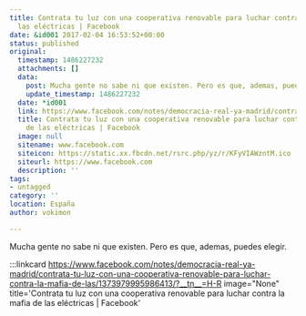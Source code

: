 ```yaml
---
title: Contrata tu luz con una cooperativa renovable para luchar contra la mafia de
  las eléctricas | Facebook
date: &id001 2017-02-04 16:53:52+00:00
status: published
original:
  timestamp: 1486227232
  attachments: []
  data:
    post: Mucha gente no sabe ni que existen. Pero es que, ademas, puedes elegir.
    update_timestamp: 1486227232
  date: *id001
  link: https://www.facebook.com/notes/democracia-real-ya-madrid/contrata-tu-luz-con-una-cooperativa-renovable-para-luchar-contra-la-mafia-de-las/1373979995986413/?__tn__=H-R
  title: Contrata tu luz con una cooperativa renovable para luchar contra la mafia
    de las eléctricas | Facebook
  image: null
  sitename: www.facebook.com
  siteicon: https://static.xx.fbcdn.net/rsrc.php/yz/r/KFyVIAWzntM.ico
  siteurl: https://www.facebook.com
  description: ''
tags:
- untagged
category: ''
location: España
author: vokimon

---
```

Mucha gente no sabe ni que existen. Pero es que, ademas, puedes elegir.

:::linkcard https://www.facebook.com/notes/democracia-real-ya-madrid/contrata-tu-luz-con-una-cooperativa-renovable-para-luchar-contra-la-mafia-de-las/1373979995986413/?__tn__=H-R image="None" title='Contrata tu luz con una cooperativa renovable para luchar contra la mafia de las eléctricas | Facebook'


